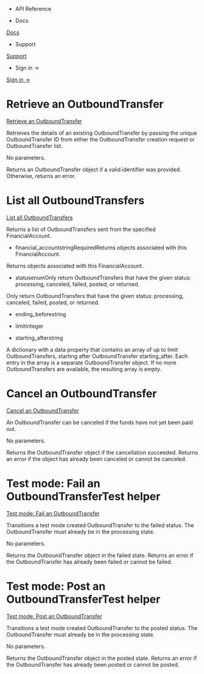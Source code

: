 - API Reference

- Docs

[Docs](/)

- Support

[Support](https://support.stripe.com)

- Sign in →

[Sign in →](https://dashboard.stripe.com/login)

# Retrieve an OutboundTransfer

[Retrieve an OutboundTransfer](/api/treasury/outbound_transfers/retrieve)

Retrieves the details of an existing OutboundTransfer by passing the unique OutboundTransfer ID from either the OutboundTransfer creation request or OutboundTransfer list.

No parameters.

Returns an OutboundTransfer object if a valid identifier was provided. Otherwise, returns an error.

# List all OutboundTransfers

[List all OutboundTransfers](/api/treasury/outbound_transfers/list)

Returns a list of OutboundTransfers sent from the specified FinancialAccount.

- financial_accountstringRequiredReturns objects associated with this FinancialAccount.

Returns objects associated with this FinancialAccount.

- statusenumOnly return OutboundTransfers that have the given status: processing, canceled, failed, posted, or returned.

Only return OutboundTransfers that have the given status: processing, canceled, failed, posted, or returned.

- ending_beforestring

- limitinteger

- starting_afterstring

A dictionary with a data property that contains an array of up to limit OutboundTransfers, starting after OutboundTransfer starting_after. Each entry in the array is a separate OutboundTransfer object. If no more OutboundTransfers are available, the resulting array is empty.

# Cancel an OutboundTransfer

[Cancel an OutboundTransfer](/api/treasury/outbound_transfers/cancel)

An OutboundTransfer can be canceled if the funds have not yet been paid out.

No parameters.

Returns the OutboundTransfer object if the cancellation succeeded. Returns an error if the object has already been canceled or cannot be canceled.

# Test mode: Fail an OutboundTransferTest helper

[Test mode: Fail an OutboundTransfer](/api/treasury/outbound_transfers/test_mode_fail)

Transitions a test mode created OutboundTransfer to the failed status. The OutboundTransfer must already be in the processing state.

No parameters.

Returns the OutboundTransfer object in the failed state. Returns an error if the OutboundTransfer has already been failed or cannot be failed.

# Test mode: Post an OutboundTransferTest helper

[Test mode: Post an OutboundTransfer](/api/treasury/outbound_transfers/test_mode_post)

Transitions a test mode created OutboundTransfer to the posted status. The OutboundTransfer must already be in the processing state.

No parameters.

Returns the OutboundTransfer object in the posted state. Returns an error if the OutboundTransfer has already been posted or cannot be posted.
